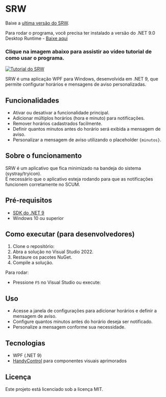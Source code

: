 # SRW

Baixe a [ultima versão do SRW](https://github.com/CristianoDevNet/SRW/releases).

Para rodar o programa, você precisa ter instalado a versão do .NET 9.0 Desktop Runtime - [Baixe aqui](https://dotnet.microsoft.com/en-us/download/dotnet/9.0)

### Clique na imagem abaixo para assistir ao vídeo tutorial de como usar o programa.
[![Tutorial do SRW](https://github.com/user-attachments/assets/56377291-a2a9-40ad-b6c6-f98815009734)](https://www.youtube.com/watch?v=zUy99pMKag8)

SRW é uma aplicação WPF para Windows, desenvolvida em .NET 9, que permite configurar horários e mensagens de aviso personalizadas.

## Funcionalidades

- Ativar ou desativar a funcionalidade principal.
- Adicionar múltiplos horários (hora e minuto) para notificações.
- Remover horários cadastrados facilmente.
- Definir quantos minutos antes do horário será exibida a mensagem de aviso.
- Personalizar a mensagem de aviso utilizando o placeholder `{minutos}`.

## Sobre o funcionamento

SRW é um aplicativo que fica minimizado na bandeja do sistema (systray/tryicon).  
É necessário que o aplicativo esteja rodando para que as notificações funcionem corretamente no SCUM.

## Pré-requisitos

- [SDK do .NET 9](https://dotnet.microsoft.com/download/dotnet/9.0)
- Windows 10 ou superior

## Como executar (para desenvolvedores)

1. Clone o repositório:
2. Abra a solução no Visual Studio 2022.
3. Restaure os pacotes NuGet.
4. Compile a solução.

Para rodar:
- Pressione `F5` no Visual Studio ou execute:

## Uso

- Acesse a janela de configurações para adicionar horários e definir a mensagem de aviso.
- Configure quantos minutos antes do horário deseja ser notificado.
- Personalize a mensagem conforme sua necessidade.

## Tecnologias

- WPF (.NET 9)
- [HandyControl](https://github.com/HandyOrg/HandyControl) para componentes visuais aprimorados

## Licença

Este projeto está licenciado sob a licença MIT.
